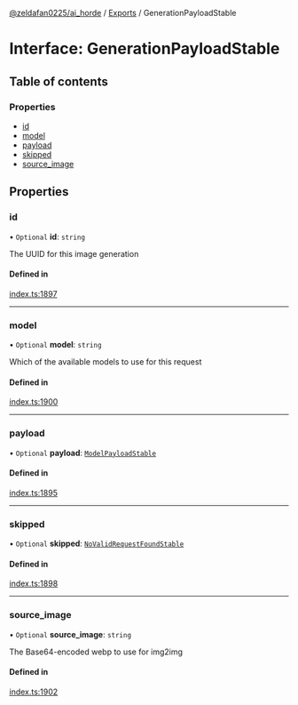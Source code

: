 [@zeldafan0225/ai_horde](../README.md) / [Exports](../modules.md) / GenerationPayloadStable

# Interface: GenerationPayloadStable

## Table of contents

### Properties

- [id](GenerationPayloadStable.md#id)
- [model](GenerationPayloadStable.md#model)
- [payload](GenerationPayloadStable.md#payload)
- [skipped](GenerationPayloadStable.md#skipped)
- [source\_image](GenerationPayloadStable.md#source_image)

## Properties

### id

• `Optional` **id**: `string`

The UUID for this image generation

#### Defined in

[index.ts:1897](https://github.com/ZeldaFan0225/ai_horde/blob/100bbe4/index.ts#L1897)

___

### model

• `Optional` **model**: `string`

Which of the available models to use for this request

#### Defined in

[index.ts:1900](https://github.com/ZeldaFan0225/ai_horde/blob/100bbe4/index.ts#L1900)

___

### payload

• `Optional` **payload**: [`ModelPayloadStable`](ModelPayloadStable.md)

#### Defined in

[index.ts:1895](https://github.com/ZeldaFan0225/ai_horde/blob/100bbe4/index.ts#L1895)

___

### skipped

• `Optional` **skipped**: [`NoValidRequestFoundStable`](NoValidRequestFoundStable.md)

#### Defined in

[index.ts:1898](https://github.com/ZeldaFan0225/ai_horde/blob/100bbe4/index.ts#L1898)

___

### source\_image

• `Optional` **source\_image**: `string`

The Base64-encoded webp to use for img2img

#### Defined in

[index.ts:1902](https://github.com/ZeldaFan0225/ai_horde/blob/100bbe4/index.ts#L1902)
